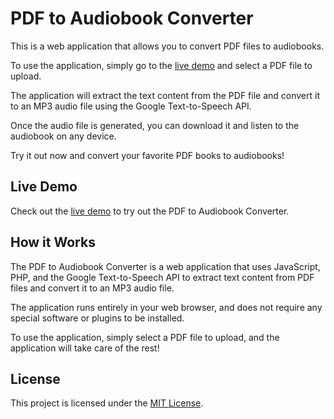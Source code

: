# PDF to Audiobook Converter

This is a web application that allows you to convert PDF files to audiobooks.

To use the application, simply go to the [live demo](https://github.com/irfanvox/workspaces/) and select a PDF file to upload.

The application will extract the text content from the PDF file and convert it to an MP3 audio file using the Google Text-to-Speech API.

Once the audio file is generated, you can download it and listen to the audiobook on any device.

Try it out now and convert your favorite PDF books to audiobooks!

## Live Demo

Check out the [live demo](https://github.com/irfanvox/workspaces/) to try out the PDF to Audiobook Converter.

## How it Works

The PDF to Audiobook Converter is a web application that uses JavaScript, PHP, and the Google Text-to-Speech API to extract text content from PDF files and convert it to an MP3 audio file.

The application runs entirely in your web browser, and does not require any special software or plugins to be installed.

To use the application, simply select a PDF file to upload, and the application will take care of the rest!

## License

This project is licensed under the [MIT License](LICENSE).
